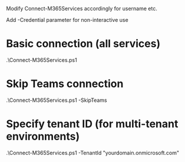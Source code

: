 Modify Connect-M365Services accordingly for username etc.

Add -Credential parameter for non-interactive use

# Basic connection (all services)
.\Connect-M365Services.ps1

# Skip Teams connection
.\Connect-M365Services.ps1 -SkipTeams

# Specify tenant ID (for multi-tenant environments)
.\Connect-M365Services.ps1 -TenantId "yourdomain.onmicrosoft.com"
